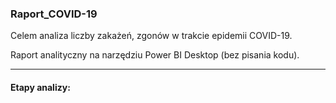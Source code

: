 ### Raport_COVID-19
Celem analiza liczby zakażeń, zgonów w trakcie epidemii COVID-19.

Raport analityczny na narzędziu Power BI Desktop (bez pisania kodu).

---

#### Etapy analizy:


